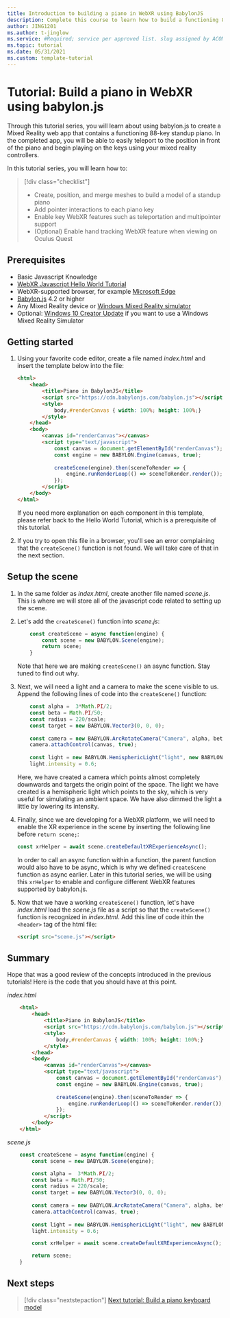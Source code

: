 ```yaml
---
title: Introduction to building a piano in WebXR using BabylonJS
description: Complete this course to learn how to build a functioning 88-key piano keyboard in WebXR using BabylonJS
author: JING1201
ms.author: t-jinglow
ms.service: #Required; service per approved list. slug assigned by ACOM.
ms.topic: tutorial
ms.date: 05/31/2021
ms.custom: template-tutorial
---
```



<!--
This template provides the basic structure of a tutorial article.
See the [tutorial guidance](contribute-how-to-mvc-tutorial.md) in the contributor guide.

To provide feedback on this template contact 
[the templates workgroup](mailto:templateswg@microsoft.com).
-->

<!-- 1. H1 
Required. Start with "Tutorial: ". Make the first word following "Tutorial: " a 
verb.
-->

# Tutorial: Build a piano in WebXR using babylon.js

<!-- 2. Introductory paragraph 
Required. Lead with a light intro that describes, in customer-friendly language, 
what the customer will learn, or do, or accomplish. Answer the fundamental “why 
would I want to do this?” question. Keep it short.
-->

Through this tutorial series, you will learn about using babylon.js to create a Mixed Reality web app that contains a functioning 88-key standup piano. In the completed app, you will be able to easily teleport to the position in front of the piano and begin playing on the keys using your mixed reality controllers.

<!-- 3. Tutorial outline 
Required. Use the format provided in the list below.
-->

In this tutorial series, you will learn how to:

> [!div class="checklist"]
> * Create, position, and merge meshes to build a model of a standup piano
> * Add pointer interactions to each piano key
> * Enable key WebXR features such as teleportation and multipointer support
> * (Optional) Enable hand tracking WebXR feature when viewing on Oculus Quest

<!-- 4. Prerequisites 
Required. First prerequisite is a link to a free trial account if one exists. If there 
are no prerequisites, state that no prerequisites are needed for this tutorial.
-->

## Prerequisites
* Basic Javascript Knowledge
* [WebXR Javascript Hello World Tutorial](../babylonjs-webxr-helloworld/introduction-01.md)
* WebXR-supported browser, for example [Microsoft Edge](https://docs.microsoft.com/windows/mixed-reality/whats-new/new-microsoft-edge)
* [Babylon.js](https://doc.babylonjs.com/divingDeeper/developWithBjs/frameworkVers) 4.2 or higher
* Any Mixed Reality device or [Windows Mixed Reality simulator](https://docs.microsoft.com/windows/mixed-reality/develop/platform-capabilities-and-apis/using-the-windows-mixed-reality-simulator)
* Optional: [Windows 10 Creator Update](https://www.microsoft.com/software-download/windows10) if you want to use a Windows Mixed Reality Simulator

## Getting started
<!-- Introduction paragraph -->

1. Using your favorite code editor, create a file named *index.html* and insert the template below into the file:

    ```html
    <html>
        <head>
            <title>Piano in BabylonJS</title>
            <script src="https://cdn.babylonjs.com/babylon.js"></script>
            <style>
                body,#renderCanvas { width: 100%; height: 100%;}
            </style>
        </head>
        <body>
            <canvas id="renderCanvas"></canvas>
            <script type="text/javascript">
                const canvas = document.getElementById("renderCanvas");
                const engine = new BABYLON.Engine(canvas, true);
                
                createScene(engine).then(sceneToRender => {
                    engine.runRenderLoop(() => sceneToRender.render());
                });
            </script>
        </body>
    </html>
    ```

    If you need more explanation on each component in this template, please refer back to the Hello World Tutorial, which is a prerequisite of this tutorial.
1. If you try to open this file in a browser, you'll see an error complaining that the `createScene()` function is not found. We will take care of that in the next section.

## Setup the scene
<!-- Introduction paragraph -->
1. In the same folder as *index.html*, create another file named *scene.js*. This is where we will store all of the javascript code related to setting up the scene.
1. Let's add the `createScene()` function into *scene.js*:

    ```javascript
        const createScene = async function(engine) {
            const scene = new BABYLON.Scene(engine);
            return scene;
        }
    ```
    Note that here we are making `createScene()` an async function. Stay tuned to find out why.
1. Next, we will need a light and a camera to make the scene visible to us. Append the following lines of code into the `createScene()` function:

    ```javascript
        const alpha =  3*Math.PI/2;
        const beta = Math.PI/50;
        const radius = 220/scale;
        const target = new BABYLON.Vector3(0, 0, 0);
        
        const camera = new BABYLON.ArcRotateCamera("Camera", alpha, beta, radius, target, scene);
        camera.attachControl(canvas, true);
        
        const light = new BABYLON.HemisphericLight("light", new BABYLON.Vector3(0, 1, 0), scene);
        light.intensity = 0.6;
    ```
    Here, we have created a camera which points almost completely downwards and targets the origin point of the space. The light we have created is a hemispheric light which points to the sky, which is very useful for simulating an ambient space. We have also dimmed the light a little by lowering its intensity.
1. Finally, since we are developing for a WebXR platform, we will need to enable the XR experience in the scene by inserting the following line before `return scene;`:

    ```javascript
    const xrHelper = await scene.createDefaultXRExperienceAsync();
    ```
    In order to call an async function within a function, the parent function would also have to be async, which is why we defined `createScene` function as async earlier. Later in this tutorial series, we will be using this `xrHelper` to enable and configure different WebXR features supported by babylon.js.

1. Now that we have a working `createScene()` function, let's have *index.html* load the *scene.js* file as a script so that the `createScene()` function is recognized in *index.html*. Add this line of code ithin the `<header>` tag of the html file:

    ```html
    <script src="scene.js"></script>
    ```

## Summary
Hope that was a good review of the concepts introduced in the previous tutorials! Here is the code that you should have at this point.

*index.html*
```html
    <html>
        <head>
            <title>Piano in BabylonJS</title>
            <script src="https://cdn.babylonjs.com/babylon.js"></script>
            <style>
                body,#renderCanvas { width: 100%; height: 100%;}
            </style>
        </head>
        <body>
            <canvas id="renderCanvas"></canvas>
            <script type="text/javascript">
                const canvas = document.getElementById("renderCanvas");
                const engine = new BABYLON.Engine(canvas, true);
                
                createScene(engine).then(sceneToRender => {
                    engine.runRenderLoop(() => sceneToRender.render());
                });
            </script>
        </body>
    </html>
```

*scene.js*
```javascript
    const createScene = async function(engine) {
        const scene = new BABYLON.Scene(engine);

        const alpha =  3*Math.PI/2;
        const beta = Math.PI/50;
        const radius = 220/scale;
        const target = new BABYLON.Vector3(0, 0, 0);
        
        const camera = new BABYLON.ArcRotateCamera("Camera", alpha, beta, radius, target, scene);
        camera.attachControl(canvas, true);
        
        const light = new BABYLON.HemisphericLight("light", new BABYLON.Vector3(0, 1, 0), scene);
        light.intensity = 0.6;

        const xrHelper = await scene.createDefaultXRExperienceAsync();

        return scene;
    }
```


## Next steps

> [!div class="nextstepaction"]
> [Next tutorial: Build a piano keyboard model](keyboard-model.md)
